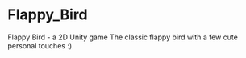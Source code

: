 # Flappy_Bird
Flappy Bird - a 2D Unity game
The classic flappy bird with a few cute personal touches :)
